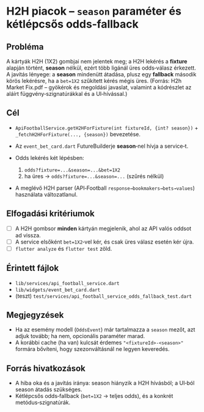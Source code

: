 # H2H piacok – `season` paraméter és kétlépcsős odds‑fallback

## Probléma

A kártyák H2H (1X2) gombjai nem jelentek meg; a H2H lekérés a **fixture** alapján történt, **season** nélkül, ezért több ligánál üres odds‑válasz érkezett. A javítás lényege: a **season** mindenütt átadása, plusz egy **fallback** második körös lekérésre, ha a `bet=1X2` szűkített kérés mégis üres. (Forrás: H2h Market Fix.pdf – gyökérok és megoldási javaslat, valamint a kódrészlet az aláírt függvény‑szignatúrákkal és a UI‑hívással.)

## Cél

* `ApiFootballService.getH2HForFixture(int fixtureId, {int? season})` + `_fetchH2HForFixture(..., {season})` bevezetése.
* Az `event_bet_card.dart` FutureBuilderje **season**‑nel hívja a service‑t.
* Odds lekérés két lépésben:

  1. `odds?fixture=...&season=...&bet=1X2`
  2. ha üres → `odds?fixture=...&season=...` (szűrés nélkül)
* A meglévő H2H parser (API‑Football `response→bookmakers→bets→values`) használata változatlanul.

## Elfogadási kritériumok

* [ ] A H2H gombsor **minden** kártyán megjelenik, ahol az API valós oddsot ad vissza.
* [ ] A service elsőként `bet=1X2`‑vel kér, és csak üres válasz esetén kér újra.
* [ ] `flutter analyze` és `flutter test` zöld.

## Érintett fájlok

* `lib/services/api_football_service.dart`
* `lib/widgets/event_bet_card.dart`
* (teszt) `test/services/api_football_service_odds_fallback_test.dart`

## Megjegyzések

* Ha az esemény modell (`OddsEvent`) már tartalmazza a `season` mezőt, azt adjuk tovább; ha nem, opcionális paraméter marad.
* A korábbi cache (ha van) kulcsát érdemes `"<fixtureId>-<season>"` formára bővíteni, hogy szezonváltásnál ne legyen keveredés.

## Forrás hivatkozások

* A hiba oka és a javítás iránya: season hiányzik a H2H hívásból; a UI‑ból season átadás szükséges.
* Kétlépcsős odds‑fallback (`bet=1X2` → teljes odds), és a konkrét metódus‑szignatúrák.
